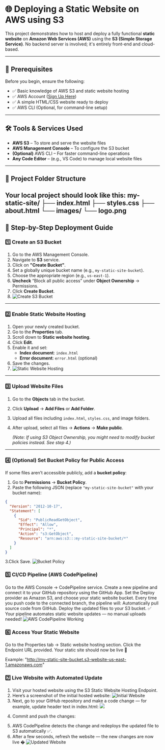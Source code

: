 # 🌐 Deploying a Static Website on AWS using S3

This project demonstrates how to host and deploy a fully functional **static website** on **Amazon Web Services (AWS)** using the **S3 (Simple Storage Service)**. No backend server is involved; it's entirely front-end and cloud-based.

---

## 🧠 Prerequisites

Before you begin, ensure the following:

- ✅ Basic knowledge of AWS S3 and static website hosting
- ✅ AWS Account ([Sign Up Here](https://aws.amazon.com/))
- ✅ A simple HTML/CSS website ready to deploy
- ✅ AWS CLI (Optional, for command-line setup)

---

## 🛠️ Tools & Services Used

- **AWS S3** – To store and serve the website files
- **AWS Management Console** – To configure the S3 bucket
- **(Optional)** AWS CLI – For faster command-line operations
- **Any Code Editor** – (e.g., VS Code) to manage local website files

---

## 📁 Project Folder Structure

Your local project should look like this:
my-static-site/
├── index.html
├── styles.css
├── about.html
└── images/
└── logo.png
---

## 🚀 Step-by-Step Deployment Guide

### 1️⃣ Create an S3 Bucket

1. Go to the AWS Management Console.
2. Navigate to **S3** service.
3. Click on **"Create Bucket"**.
4. Set a globally unique bucket name (e.g., `my-static-site-bucket`).
5. Choose the appropriate region (e.g., `us-east-1`).
6. **Uncheck** “Block all public access” under **Object Ownership** → Permissions.
7. Click **Create Bucket**.
8. ![Create S3 Bucket](https://github.com/Gagandeep70762/staticdeploy-s3-codepipeline/blob/main/ss_S3/1_bucketCreation.png)

---

### 2️⃣ Enable Static Website Hosting

1. Open your newly created bucket.
2. Go to the **Properties** tab.
3. Scroll down to **Static website hosting**.
4. Click **Edit**.
5. Enable it and set:
   - **Index document**: `index.html`
   - **Error document**: `error.html` (optional)
6. Save the changes.
7. ![Static Website Hosting](https://github.com/Gagandeep70762/staticdeploy-s3-codepipeline/blob/main/ss_S3/2_websiteHosting.png)
---

### 3️⃣ Upload Website Files

1. Go to the **Objects** tab in the bucket.
2. Click **Upload** → **Add Files** or **Add Folder**.
3. Upload all files including `index.html`, `styles.css`, and image folders.
4. After upload, select all files → **Actions** → **Make public**.

   *(Note: If using S3 Object Ownership, you might need to modify bucket policies instead. See step 4.)*

---

### 4️⃣ (Optional) Set Bucket Policy for Public Access

If some files aren’t accessible publicly, add a **bucket policy**:

1. Go to **Permissions** → **Bucket Policy**.
2. Paste the following JSON (replace `"my-static-site-bucket"` with your bucket name):

```json
{
  "Version": "2012-10-17",
  "Statement": [
    {
      "Sid": "PublicReadGetObject",
      "Effect": "Allow",
      "Principal": "*",
      "Action": "s3:GetObject",
      "Resource": "arn:aws:s3:::my-static-site-bucket/*"
    }
  ]
}
```
3.Click Save.
![Bucket Policy](https://github.com/Gagandeep70762/staticdeploy-s3-codepipeline/blob/main/ss_S3/3_BucketPolicyCreation.png)

### 5️⃣ CI/CD Pipeline (AWS CodePipeline)
Go to the AWS Console → CodePipeline service.
Create a new pipeline and connect it to your GitHub repository using the GitHub App.
Set the Deploy provider as Amazon S3, and choose your static website bucket.
Every time you push code to the connected branch, the pipeline will:
Automatically pull source code from GitHub.
Deploy the updated files to your S3 bucket.
✅ Your pipeline automates static website updates — no manual uploads needed!
![AWS CodePipeline Working](https://github.com/Gagandeep70762/staticdeploy-s3-codepipeline/blob/main/ss_S3/4_CodePipeline.png)

### 6️⃣ Access Your Static Website
Go to the Properties tab → Static website hosting section.
Click the Endpoint URL provided.
Your static site should now be live 🎉

Example:
"http://my-static-site-bucket.s3-website-us-east-1.amazonaws.com"
### 7️⃣ Live Website with Automated Update
1. Visit your hosted website using the S3 Static Website Hosting Endpoint.
2. Here’s a screenshot of the initial hosted website:
![Initial Website](https://github.com/Gagandeep70762/staticdeploy-s3-codepipeline/blob/main/ss_S3/5_staticWebsite_Hosted.png)
3. Next, go to your GitHub repository and make a code change — for example, update header text in index.html:
   ![](https://github.com/Gagandeep70762/staticdeploy-s3-codepipeline/blob/main/ss_S3/6_editing_header.png)
<!-- <h1>Welcome to My Cloud-Powered Website 🚀</h1> -->
<!-- Updated from "Hello World!" -->
4. Commit and push the changes:
<!-- git add index.html
git commit -m "Updated website header"
git push origin main -->
5. AWS CodePipeline detects the change and redeploys the updated file to S3 automatically ✅.
6. After a few seconds, refresh the website — the new changes are now live �
![Updated Website](https://github.com/Gagandeep70762/staticdeploy-s3-codepipeline/blob/main/ss_S3/7_automaytedToWebsite.png)
